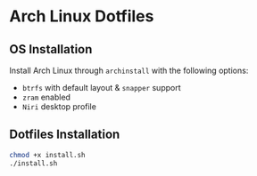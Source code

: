 # Arch Linux Dotfiles

## OS Installation

Install Arch Linux through `archinstall` with the following options:
- `btrfs` with default layout & `snapper` support
- `zram` enabled
- `Niri` desktop profile

## Dotfiles Installation

```sh
chmod +x install.sh
./install.sh
```
